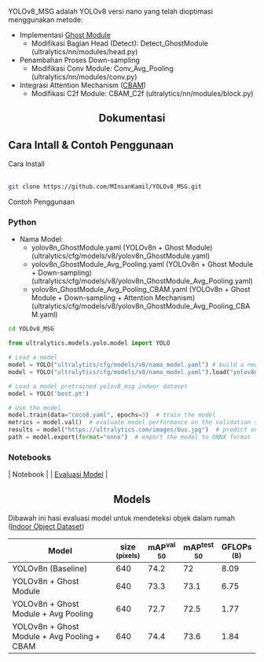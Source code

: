 YOLOv8_MSG adalah YOLOv8 versi nano yang telah dioptimasi menggunakan metode:
- Implementasi <a href="https://arxiv.org/abs/1911.11907">Ghost Module</a>
  - Modifikasi Bagian Head (Detect): Detect_GhostModule (ultralytics/nn/modules/head.py)
- Penambahan Proses Down-sampling
  - Modifikasi Conv Module: Conv_Avg_Pooling (ultralytics/nn/modules/conv.py)
- Integrasi Attention Mechanism (<a href="https://arxiv.org/abs/1807.06521">CBAM</a>)
  - Modifikasi C2f Module: CBAM_C2f (ultralytics/nn/modules/block.py)

## <div align="center">Dokumentasi</div>

## Cara Intall & Contoh Penggunaan

<summary>Cara Install</summary>
<br>

```bash
git clone https://github.com/MInsanKamil/YOLOv8_MSG.git
```

<summary>Contoh Penggunaan</summary>

### Python

- Nama Model:
  - yolov8n_GhostModule.yaml (YOLOv8n + Ghost Module)(ultralytics/cfg/models/v8/yolov8n_GhostModule.yaml)
  - yolov8n_GhostModule_Avg_Pooling.yaml (YOLOv8n + Ghost Module + Down-sampling)(ultralytics/cfg/models/v8/yolov8n_GhostModule_Avg_Pooling.yaml)
  - yolov8n_GhostModule_Avg_Pooling_CBAM.yaml (YOLOv8n + Ghost Module + Down-sampling + Attention Mechanism)(ultralytics/cfg/models/v8/yolov8n_GhostModule_Avg_Pooling_CBAM.yaml)

```bash
cd YOLOv8_MSG
```

```python
from ultralytics.models.yolo.model import YOLO

# Load a model
model = YOLO("ultralytics/cfg/models/v8/nama_model.yaml") # build a new model from scratch
model = YOLO("ultralytics/cfg/models/v8/nama_model.yaml").load("yolov8n.pt")  # load weight pretrained yolov8n coco dataset

# Load a model pretrained yolov8_msg indoor dataset
model = YOLO('best.pt')

# Use the model
model.train(data="coco8.yaml", epochs=3)  # train the model
metrics = model.val()  # evaluate model performance on the validation set
results = model("https://ultralytics.com/images/bus.jpg")  # predict on an image
path = model.export(format="onnx")  # export the model to ONNX format
```

### Notebooks

| Notebook                                                                                                                           | 
| <a href="https://colab.research.google.com/drive/1Lx3UP3TE2dDNbCZMLID4DaG7uIWnninW#scrollTo=75-VWNhGmS9q">Evaluasi Model</a>                                      | 

## <div align="center">Models</div>

Dibawah ini hasi  evaluasi model untuk mendeteksi objek dalam rumah ([Indoor Object Dataset](https://app.roboflow.com/csgitk/indoor_object_ta/10)) 

| Model                                                                                | size<br><sup>(pixels) | mAP<sup>val<br>50 | mAP<sup>test<br>50 | GFLOPs<br><sup>(B) |
| ------------------------------------------------------------------------------------ | --------------------- | -------------------- | -------------------- | ----------------- |
| YOLOv8n (Baseline) | 640                   | 74.2                 | 72                | 8.09               |
| YOLOv8n + Ghost Module | 640                   | 73.3                | 73.1                | 6.75               |
| YOLOv8n + Ghost Module + Avg Pooling| 640                   | 72.7                | 72.5               | 1.77               |
| YOLOv8n + Ghost Module + Avg Pooling + CBAM| 640                   | 74.4                | 73.6               | 1.84               |
